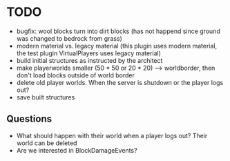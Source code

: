 # TODO
- bugfix: wool blocks turn into dirt blocks (has not happend since ground was changed to bedrock from grass)
- modern material vs. legacy material (this plugin uses modern material, the test plugin VirtualPlayers uses legacy material)
- build initial structures as instructed by the architect
- make playerworlds smaller (50 * 50 or 20 * 20) --> worldborder, then don't load blocks outside of world border
- delete old player worlds. When the server is shutdown or the player logs out?
- save built structures


## Questions
- What should happen with their world when a player logs out? Their world can be deleted
- Are we interested in BlockDamageEvents?